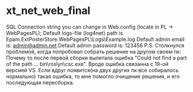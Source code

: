 # xt_net_web_final
SQL Connection string  you can change in Web.config (locate in PL -> WebPagesPL);
Default logs-file (log4net) path is Epam.ExtPosterStore.WebPagesPL\Logs\Example.log
Default admin email is: admin@admin.net
Default admin password is: 123456
P.S.
Столкнулся проблемой, когда попробовал собрать решение на другом своем пк: Почему то после первой сборки вылетала ошибка "Could not find a part of the path … bin\roslyn\csc.exe".
Вроде ошибка связанна с 19-ой версией VS. Если вдруг появится(на двух других пк все собиралось нормально) такая ошибка, то мне помогло очищение решения, и его последующая пересборка.